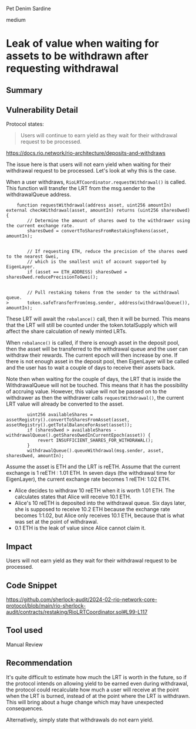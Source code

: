 Pet Denim Sardine

medium

# Leak of value when waiting for assets to be withdrawn after requesting withdrawal

## Summary



## Vulnerability Detail

Protocol states:

> Users will continue to earn yield as they wait for their withdrawal request to be processed.

https://docs.rio.network/rio-architecture/deposits-and-withdraws

The issue here is that users will not earn yield when waiting for their withdrawal request to be processed. Let's look at why this is the case.

When a user withdraws, `RioLRTCoordinator.requestWithdrawal()` is called. This function will transfer the LRT from the msg.sender to the withdrawalQueue address.

```solidity
    function requestWithdrawal(address asset, uint256 amountIn) external checkWithdrawal(asset, amountIn) returns (uint256 sharesOwed) {
        // Determine the amount of shares owed to the withdrawer using the current exchange rate.
        sharesOwed = convertToSharesFromRestakingTokens(asset, amountIn);


        // If requesting ETH, reduce the precision of the shares owed to the nearest Gwei,
        // which is the smallest unit of account supported by EigenLayer.
        if (asset == ETH_ADDRESS) sharesOwed = sharesOwed.reducePrecisionToGwei();


        // Pull restaking tokens from the sender to the withdrawal queue.
>       token.safeTransferFrom(msg.sender, address(withdrawalQueue()), amountIn);
```

These LRT will await the `rebalance()` call, then it will be burned. This means that the LRT will still be counted under the token.totalSupply which will affect the share calculation of newly minted LRTs.

When  `rebalance()` is called, if there is enough asset in the deposit pool, then the asset will be transferred to the withdrawal queue and the user can withdraw their rewards. The current epoch will then increase by one. If there is not enough asset in the deposit pool, then EigenLayer will be called and the user has to wait a couple of days to receive their assets back.

Note then when waiting for the couple of days, the LRT that is inside the WithdrawalQueue will not be touched. This means that it has the possibility of accruing value. However, this value will not be passed on to the withdrawer as then the withdrawer calls `requestWithdrawal()`, the current LRT value will already be converted to the asset.

```solidity
        uint256 availableShares = assetRegistry().convertToSharesFromAsset(asset, assetRegistry().getTotalBalanceForAsset(asset));
        if (sharesOwed > availableShares - withdrawalQueue().getSharesOwedInCurrentEpoch(asset)) {
            revert INSUFFICIENT_SHARES_FOR_WITHDRAWAL();
        }
        withdrawalQueue().queueWithdrawal(msg.sender, asset, sharesOwed, amountIn);
```

Assume the asset is ETH and the LRT is reETH. Assume that the current exchange is 1 reETH : 1.01 ETH. In seven days (the withdrawal time for EigenLayer), the current exchange rate becomes 1 reETH: 1.02 ETH. 

- Alice decides to withdraw 10 reETH when it is worth 1.01 ETH. The calculates states that Alice will receive 10.1 ETH.
- Alice's 10 reETH is deposited into the withdrawal queue. Six days later, she is supposed to receive 10.2 ETH because the exchange rate becomes 1:1.02, but Alice only receives 10.1 ETH, because that is what was set at the point of withdrawal.
- 0.1 ETH is the leak of value since Alice cannot claim it.


## Impact

Users will not earn yield as they wait for their withdrawal request to be processed.

## Code Snippet

https://github.com/sherlock-audit/2024-02-rio-network-core-protocol/blob/main/rio-sherlock-audit/contracts/restaking/RioLRTCoordinator.sol#L99-L117

## Tool used

Manual Review

## Recommendation

It's quite difficult to estimate how much the LRT is worth in the future, so if the protocol intends on allowing yield to be earned even during withdrawal, the protocol could recalculate how much a user will receive at the point when the LRT is burned, instead of at the point where the LRT is withdrawn. This will bring about a huge change which may have unexpected consequences.

Alternatively, simply state that withdrawals do not earn yield.